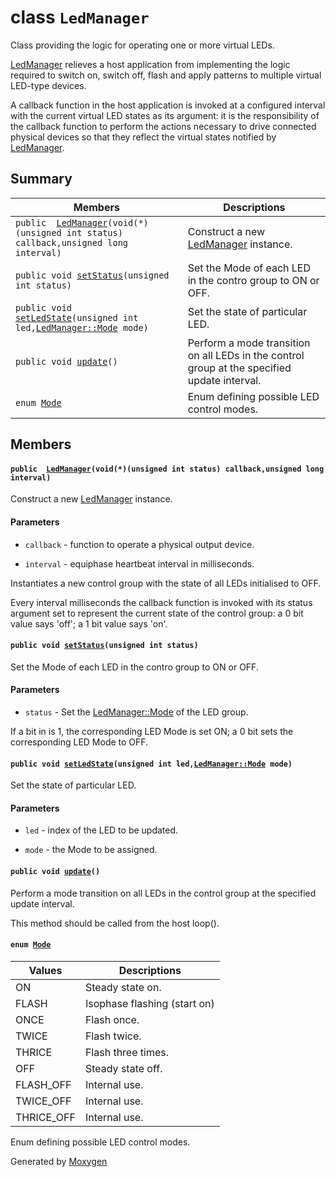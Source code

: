 # class `LedManager` 

Class providing the logic for operating one or more virtual LEDs.

[LedManager](#classLedManager) relieves a host application from implementing the logic required to switch on, switch off, flash and apply patterns to multiple virtual LED-type devices.

A callback function in the host application is invoked at a configured interval with the current virtual LED states as its argument: it is the responsibility of the callback function to perform the actions necessary to drive connected physical devices so that they reflect the virtual states notified by [LedManager](#classLedManager).

## Summary

 Members                        | Descriptions                                
--------------------------------|---------------------------------------------
`public  `[`LedManager`](#classLedManager_1aadf9b05e96cb63a1dac4acf6e5447e87)`(void(*)(unsigned int status) callback,unsigned long interval)` | Construct a new [LedManager](#classLedManager) instance.
`public void `[`setStatus`](#classLedManager_1a82ccd1a568933b058f6b16e18e03e31e)`(unsigned int status)` | Set the Mode of each LED in the contro group to ON or OFF.
`public void `[`setLedState`](#classLedManager_1a9f0d7cdaa44dc0552b53b68cd6031d7e)`(unsigned int led,`[`LedManager::Mode`](#classLedManager_1a6f4de90d7619e5cb9b40ec23a1730ab0)` mode)` | Set the state of particular LED.
`public void `[`update`](#classLedManager_1ae549d2947bc00d5ebc85ed6e6b34c368)`()` | Perform a mode transition on all LEDs in the control group at the specified update interval.
`enum `[`Mode`](#classLedManager_1a6f4de90d7619e5cb9b40ec23a1730ab0) | Enum defining possible LED control modes.

## Members

#### `public  `[`LedManager`](#classLedManager_1aadf9b05e96cb63a1dac4acf6e5447e87)`(void(*)(unsigned int status) callback,unsigned long interval)` 

Construct a new [LedManager](#classLedManager) instance.

#### Parameters
* `callback` - function to operate a physical output device. 

* `interval` - equiphase heartbeat interval in milliseconds.

Instantiates a new control group with the state of all LEDs initialised to OFF.

Every interval milliseconds the callback function is invoked with its status argument set to represent the current state of the control group: a 0 bit value says 'off'; a 1 bit value says 'on'.

#### `public void `[`setStatus`](#classLedManager_1a82ccd1a568933b058f6b16e18e03e31e)`(unsigned int status)` 

Set the Mode of each LED in the contro group to ON or OFF.

#### Parameters
* `status` - Set the [LedManager::Mode](#classLedManager_1a6f4de90d7619e5cb9b40ec23a1730ab0) of the LED group.

If a bit in is 1, the corresponding LED Mode is set ON; a 0 bit sets the corresponding LED Mode to OFF.

#### `public void `[`setLedState`](#classLedManager_1a9f0d7cdaa44dc0552b53b68cd6031d7e)`(unsigned int led,`[`LedManager::Mode`](#classLedManager_1a6f4de90d7619e5cb9b40ec23a1730ab0)` mode)` 

Set the state of particular LED.

#### Parameters
* `led` - index of the LED to be updated. 

* `mode` - the Mode to be assigned.

#### `public void `[`update`](#classLedManager_1ae549d2947bc00d5ebc85ed6e6b34c368)`()` 

Perform a mode transition on all LEDs in the control group at the specified update interval.

This method should be called from the host loop().

#### `enum `[`Mode`](#classLedManager_1a6f4de90d7619e5cb9b40ec23a1730ab0) 

 Values                         | Descriptions                                
--------------------------------|---------------------------------------------
ON            | Steady state on.
FLASH            | Isophase flashing (start on)
ONCE            | Flash once.
TWICE            | Flash twice.
THRICE            | Flash three times.
OFF            | Steady state off.
FLASH_OFF            | Internal use.
TWICE_OFF            | Internal use.
THRICE_OFF            | Internal use.

Enum defining possible LED control modes.

Generated by [Moxygen](https://sourcey.com/moxygen)